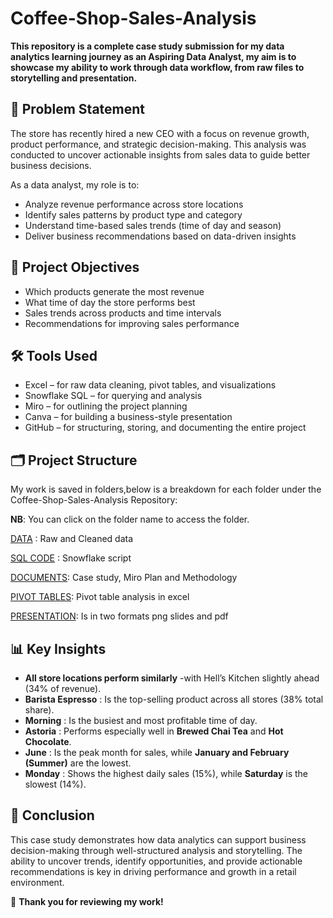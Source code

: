 # Coffee-Shop-Sales-Analysis
**This repository is a complete case study submission for my data analytics learning journey as an Aspiring Data Analyst, my aim is to showcase my ability to work through data workflow, from raw files to storytelling and presentation.**

## 📌 Problem Statement

The store has recently hired a new CEO with a focus on revenue growth, product performance, and strategic decision-making. This analysis was conducted to uncover actionable insights from sales data to guide better business decisions.

As a data analyst, my role is to:
- Analyze revenue performance across store locations
- Identify sales patterns by product type and category
- Understand time-based sales trends (time of day and season)
- Deliver business recommendations based on data-driven insights

## 🎯 Project Objectives

- Which products generate the most revenue 
-  What time of day the store performs best 
- Sales trends across products and time intervals 
- Recommendations for improving sales performance 

## 🛠️ Tools Used

- Excel – for raw data cleaning, pivot tables, and visualizations
- Snowflake SQL – for querying and analysis
- Miro – for outlining the project planning
- Canva – for building a business-style presentation
- GitHub – for structuring, storing, and documenting the entire project

## 🗂️ Project Structure

My work is saved in folders,below is a breakdown for each folder under the Coffee-Shop-Sales-Analysis Repository:

**NB**: You can click on the folder name to access the folder.

[DATA](./Data/) : Raw and Cleaned data

[SQL CODE](./SQL%20Code/) : Snowflake script

[DOCUMENTS](./Documents/): Case study, Miro Plan and Methodology

[PIVOT TABLES](./Pivot%20Tables/): Pivot table analysis in excel

[PRESENTATION](./Presentation/): Is in two formats png slides and pdf     

## 📊 Key Insights

- **All store locations perform similarly** -with Hell’s Kitchen slightly ahead (34% of revenue).
- **Barista Espresso** : Is the top-selling product across all stores (38% total share).
- **Morning** : Is the busiest and most profitable time of day.
- **Astoria** : Performs especially well in **Brewed Chai Tea** and **Hot Chocolate**.
- **June**    : Is the peak month for sales, while **January and February (Summer)** are the lowest.
- **Monday**  : Shows the highest daily sales (15%), while **Saturday** is the slowest (14%).

## 📘 Conclusion
This case study demonstrates how data analytics can support business decision-making through well-structured analysis and storytelling. The ability to uncover trends, identify opportunities, and provide actionable recommendations is key in driving performance and growth in a retail environment.

📩 **Thank you for reviewing my work!**  


